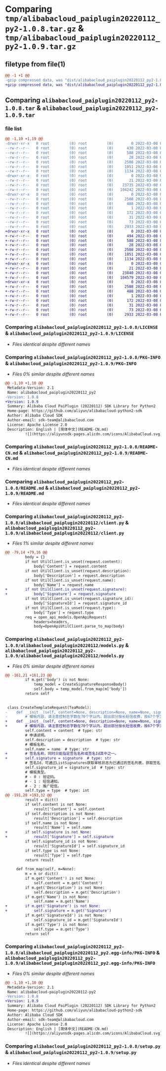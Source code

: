 # Comparing `tmp/alibabacloud_paiplugin20220112_py2-1.0.8.tar.gz` & `tmp/alibabacloud_paiplugin20220112_py2-1.0.9.tar.gz`

## filetype from file(1)

```diff
@@ -1 +1 @@
-gzip compressed data, was "dist/alibabacloud_paiplugin20220112_py2-1.0.8.tar", last modified: Tue Mar  8 04:02:16 2022, max compression
+gzip compressed data, was "dist/alibabacloud_paiplugin20220112_py2-1.0.9.tar", last modified: Tue Mar  8 07:20:20 2022, max compression
```

## Comparing `alibabacloud_paiplugin20220112_py2-1.0.8.tar` & `alibabacloud_paiplugin20220112_py2-1.0.9.tar`

### file list

```diff
@@ -1,19 +1,19 @@
-drwxr-xr-x   0 root         (0) root         (0)        0 2022-03-08 04:02:16.000000 alibabacloud_paiplugin20220112_py2-1.0.8/
--rw-r--r--   0 root         (0) root         (0)      430 2022-03-08 04:02:16.000000 alibabacloud_paiplugin20220112_py2-1.0.8/ChangeLog.md
--rw-r--r--   0 root         (0) root         (0)      588 2022-03-08 04:02:16.000000 alibabacloud_paiplugin20220112_py2-1.0.8/LICENSE
--rw-r--r--   0 root         (0) root         (0)       28 2022-03-08 04:02:16.000000 alibabacloud_paiplugin20220112_py2-1.0.8/MANIFEST.in
--rw-r--r--   0 root         (0) root         (0)     2508 2022-03-08 04:02:16.000000 alibabacloud_paiplugin20220112_py2-1.0.8/PKG-INFO
--rw-r--r--   0 root         (0) root         (0)     1051 2022-03-08 04:02:16.000000 alibabacloud_paiplugin20220112_py2-1.0.8/README-CN.md
--rw-r--r--   0 root         (0) root         (0)     1134 2022-03-08 04:02:16.000000 alibabacloud_paiplugin20220112_py2-1.0.8/README.md
-drwxr-xr-x   0 root         (0) root         (0)        0 2022-03-08 04:02:16.000000 alibabacloud_paiplugin20220112_py2-1.0.8/alibabacloud_paiplugin20220112/
--rw-r--r--   0 root         (0) root         (0)       21 2022-03-08 04:02:16.000000 alibabacloud_paiplugin20220112_py2-1.0.8/alibabacloud_paiplugin20220112/__init__.py
--rw-r--r--   0 root         (0) root         (0)    23735 2022-03-08 04:02:16.000000 alibabacloud_paiplugin20220112_py2-1.0.8/alibabacloud_paiplugin20220112/client.py
--rw-r--r--   0 root         (0) root         (0)   104242 2022-03-08 04:02:16.000000 alibabacloud_paiplugin20220112_py2-1.0.8/alibabacloud_paiplugin20220112/models.py
-drwxr-xr-x   0 root         (0) root         (0)        0 2022-03-08 04:02:16.000000 alibabacloud_paiplugin20220112_py2-1.0.8/alibabacloud_paiplugin20220112_py2.egg-info/
--rw-r--r--   0 root         (0) root         (0)     2508 2022-03-08 04:02:16.000000 alibabacloud_paiplugin20220112_py2-1.0.8/alibabacloud_paiplugin20220112_py2.egg-info/PKG-INFO
--rw-r--r--   0 root         (0) root         (0)      488 2022-03-08 04:02:16.000000 alibabacloud_paiplugin20220112_py2-1.0.8/alibabacloud_paiplugin20220112_py2.egg-info/SOURCES.txt
--rw-r--r--   0 root         (0) root         (0)        1 2022-03-08 04:02:16.000000 alibabacloud_paiplugin20220112_py2-1.0.8/alibabacloud_paiplugin20220112_py2.egg-info/dependency_links.txt
--rw-r--r--   0 root         (0) root         (0)      172 2022-03-08 04:02:16.000000 alibabacloud_paiplugin20220112_py2-1.0.8/alibabacloud_paiplugin20220112_py2.egg-info/requires.txt
--rw-r--r--   0 root         (0) root         (0)       31 2022-03-08 04:02:16.000000 alibabacloud_paiplugin20220112_py2-1.0.8/alibabacloud_paiplugin20220112_py2.egg-info/top_level.txt
--rw-r--r--   0 root         (0) root         (0)       73 2022-03-08 04:02:16.000000 alibabacloud_paiplugin20220112_py2-1.0.8/setup.cfg
--rw-r--r--   0 root         (0) root         (0)     2933 2022-03-08 04:02:16.000000 alibabacloud_paiplugin20220112_py2-1.0.8/setup.py
+drwxr-xr-x   0 root         (0) root         (0)        0 2022-03-08 07:20:20.000000 alibabacloud_paiplugin20220112_py2-1.0.9/
+-rw-r--r--   0 root         (0) root         (0)      494 2022-03-08 07:20:20.000000 alibabacloud_paiplugin20220112_py2-1.0.9/ChangeLog.md
+-rw-r--r--   0 root         (0) root         (0)      588 2022-03-08 07:20:20.000000 alibabacloud_paiplugin20220112_py2-1.0.9/LICENSE
+-rw-r--r--   0 root         (0) root         (0)       28 2022-03-08 07:20:20.000000 alibabacloud_paiplugin20220112_py2-1.0.9/MANIFEST.in
+-rw-r--r--   0 root         (0) root         (0)     2508 2022-03-08 07:20:20.000000 alibabacloud_paiplugin20220112_py2-1.0.9/PKG-INFO
+-rw-r--r--   0 root         (0) root         (0)     1051 2022-03-08 07:20:20.000000 alibabacloud_paiplugin20220112_py2-1.0.9/README-CN.md
+-rw-r--r--   0 root         (0) root         (0)     1134 2022-03-08 07:20:20.000000 alibabacloud_paiplugin20220112_py2-1.0.9/README.md
+drwxr-xr-x   0 root         (0) root         (0)        0 2022-03-08 07:20:20.000000 alibabacloud_paiplugin20220112_py2-1.0.9/alibabacloud_paiplugin20220112/
+-rw-r--r--   0 root         (0) root         (0)       21 2022-03-08 07:20:20.000000 alibabacloud_paiplugin20220112_py2-1.0.9/alibabacloud_paiplugin20220112/__init__.py
+-rw-r--r--   0 root         (0) root         (0)    23840 2022-03-08 07:20:20.000000 alibabacloud_paiplugin20220112_py2-1.0.9/alibabacloud_paiplugin20220112/client.py
+-rw-r--r--   0 root         (0) root         (0)   104579 2022-03-08 07:20:20.000000 alibabacloud_paiplugin20220112_py2-1.0.9/alibabacloud_paiplugin20220112/models.py
+drwxr-xr-x   0 root         (0) root         (0)        0 2022-03-08 07:20:20.000000 alibabacloud_paiplugin20220112_py2-1.0.9/alibabacloud_paiplugin20220112_py2.egg-info/
+-rw-r--r--   0 root         (0) root         (0)     2508 2022-03-08 07:20:20.000000 alibabacloud_paiplugin20220112_py2-1.0.9/alibabacloud_paiplugin20220112_py2.egg-info/PKG-INFO
+-rw-r--r--   0 root         (0) root         (0)      488 2022-03-08 07:20:20.000000 alibabacloud_paiplugin20220112_py2-1.0.9/alibabacloud_paiplugin20220112_py2.egg-info/SOURCES.txt
+-rw-r--r--   0 root         (0) root         (0)        1 2022-03-08 07:20:20.000000 alibabacloud_paiplugin20220112_py2-1.0.9/alibabacloud_paiplugin20220112_py2.egg-info/dependency_links.txt
+-rw-r--r--   0 root         (0) root         (0)      172 2022-03-08 07:20:20.000000 alibabacloud_paiplugin20220112_py2-1.0.9/alibabacloud_paiplugin20220112_py2.egg-info/requires.txt
+-rw-r--r--   0 root         (0) root         (0)       31 2022-03-08 07:20:20.000000 alibabacloud_paiplugin20220112_py2-1.0.9/alibabacloud_paiplugin20220112_py2.egg-info/top_level.txt
+-rw-r--r--   0 root         (0) root         (0)       73 2022-03-08 07:20:20.000000 alibabacloud_paiplugin20220112_py2-1.0.9/setup.cfg
+-rw-r--r--   0 root         (0) root         (0)     2933 2022-03-08 07:20:20.000000 alibabacloud_paiplugin20220112_py2-1.0.9/setup.py
```

### Comparing `alibabacloud_paiplugin20220112_py2-1.0.8/LICENSE` & `alibabacloud_paiplugin20220112_py2-1.0.9/LICENSE`

 * *Files identical despite different names*

### Comparing `alibabacloud_paiplugin20220112_py2-1.0.8/PKG-INFO` & `alibabacloud_paiplugin20220112_py2-1.0.9/PKG-INFO`

 * *Files 0% similar despite different names*

```diff
@@ -1,10 +1,10 @@
 Metadata-Version: 2.1
 Name: alibabacloud_paiplugin20220112_py2
-Version: 1.0.8
+Version: 1.0.9
 Summary: Alibaba Cloud PaiPlugin (20220112) SDK Library for Python2
 Home-page: https://github.com/aliyun/alibabacloud-python2-sdk
 Author: Alibaba Cloud SDK
 Author-email: sdk-team@alibabacloud.com
 License: Apache License 2.0
 Description: English | [简体中文](README-CN.md)
         ![](https://aliyunsdk-pages.alicdn.com/icons/AlibabaCloud.svg)
```

### Comparing `alibabacloud_paiplugin20220112_py2-1.0.8/README-CN.md` & `alibabacloud_paiplugin20220112_py2-1.0.9/README-CN.md`

 * *Files identical despite different names*

### Comparing `alibabacloud_paiplugin20220112_py2-1.0.8/README.md` & `alibabacloud_paiplugin20220112_py2-1.0.9/README.md`

 * *Files identical despite different names*

### Comparing `alibabacloud_paiplugin20220112_py2-1.0.8/alibabacloud_paiplugin20220112/client.py` & `alibabacloud_paiplugin20220112_py2-1.0.9/alibabacloud_paiplugin20220112/client.py`

 * *Files 1% similar despite different names*

```diff
@@ -79,14 +79,16 @@
         body = {}
         if not UtilClient.is_unset(request.content):
             body['Content'] = request.content
         if not UtilClient.is_unset(request.description):
             body['Description'] = request.description
         if not UtilClient.is_unset(request.name):
             body['Name'] = request.name
+        if not UtilClient.is_unset(request.signature):
+            body['Signature'] = request.signature
         if not UtilClient.is_unset(request.signature_id):
             body['SignatureId'] = request.signature_id
         if not UtilClient.is_unset(request.type):
             body['Type'] = request.type
         req = open_api_models.OpenApiRequest(
             headers=headers,
             body=OpenApiUtilClient.parse_to_map(body)
```

### Comparing `alibabacloud_paiplugin20220112_py2-1.0.8/alibabacloud_paiplugin20220112/models.py` & `alibabacloud_paiplugin20220112_py2-1.0.9/alibabacloud_paiplugin20220112/models.py`

 * *Files 0% similar despite different names*

```diff
@@ -161,21 +161,23 @@
         if m.get('body') is not None:
             temp_model = CreateSignatureResponseBody()
             self.body = temp_model.from_map(m['body'])
         return self
 
 
 class CreateTemplateRequest(TeaModel):
-    def __init__(self, content=None, description=None, name=None, signature_id=None, type=None):
-        # 模板内容，请注意控制总字数在70个字以内，超出部分按长短信收费，按67个字为单位记一条短信，必须在结尾添加”回T退订“。
+    def __init__(self, content=None, description=None, name=None, signature=None, signature_id=None, type=None):
+        # 模板内容，请注意控制总字数在70个字以内，超出部分按长短信收费，按67个字为单位记一条短信，营销短信必须在结尾添加“回T退订”。
         self.content = content  # type: str
         # 申请说明。
         self.description = description  # type: str
         # 模板名称。
         self.name = name  # type: str
+        # 签名名称，同时只能指定签名名称或签名Id其中之一。
+        self.signature = signature  # type: str
         # 签名Id，可通过ListSignatures获取审核状态为已通过的签名列表，获取签名Id。
         self.signature_id = signature_id  # type: str
         # 模板类型。
         # - 0 : 验证码。
         # - 1 : 短信通知。
         # - 2 : 推广短信。
         self.type = type  # type: int
@@ -191,28 +193,32 @@
         result = dict()
         if self.content is not None:
             result['Content'] = self.content
         if self.description is not None:
             result['Description'] = self.description
         if self.name is not None:
             result['Name'] = self.name
+        if self.signature is not None:
+            result['Signature'] = self.signature
         if self.signature_id is not None:
             result['SignatureId'] = self.signature_id
         if self.type is not None:
             result['Type'] = self.type
         return result
 
     def from_map(self, m=None):
         m = m or dict()
         if m.get('Content') is not None:
             self.content = m.get('Content')
         if m.get('Description') is not None:
             self.description = m.get('Description')
         if m.get('Name') is not None:
             self.name = m.get('Name')
+        if m.get('Signature') is not None:
+            self.signature = m.get('Signature')
         if m.get('SignatureId') is not None:
             self.signature_id = m.get('SignatureId')
         if m.get('Type') is not None:
             self.type = m.get('Type')
         return self
```

### Comparing `alibabacloud_paiplugin20220112_py2-1.0.8/alibabacloud_paiplugin20220112_py2.egg-info/PKG-INFO` & `alibabacloud_paiplugin20220112_py2-1.0.9/alibabacloud_paiplugin20220112_py2.egg-info/PKG-INFO`

 * *Files 0% similar despite different names*

```diff
@@ -1,10 +1,10 @@
 Metadata-Version: 2.1
 Name: alibabacloud-paiplugin20220112-py2
-Version: 1.0.8
+Version: 1.0.9
 Summary: Alibaba Cloud PaiPlugin (20220112) SDK Library for Python2
 Home-page: https://github.com/aliyun/alibabacloud-python2-sdk
 Author: Alibaba Cloud SDK
 Author-email: sdk-team@alibabacloud.com
 License: Apache License 2.0
 Description: English | [简体中文](README-CN.md)
         ![](https://aliyunsdk-pages.alicdn.com/icons/AlibabaCloud.svg)
```

### Comparing `alibabacloud_paiplugin20220112_py2-1.0.8/setup.py` & `alibabacloud_paiplugin20220112_py2-1.0.9/setup.py`

 * *Files identical despite different names*

